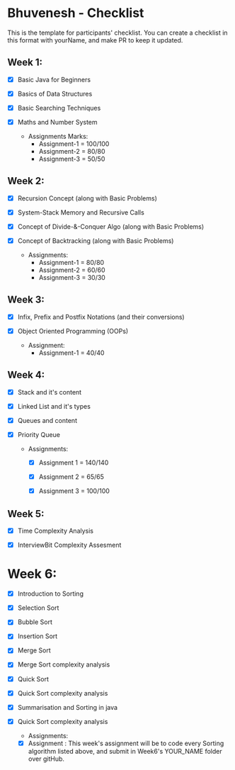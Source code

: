 #  Bhuvenesh - Checklist
This is the template for participants' checklist. You can create a checklist in this format with yourName, and make PR to keep it updated.

## Week 1:

- [x] Basic Java for Beginners
- [x] Basics of Data Structures
- [x] Basic Searching Techniques
- [x] Maths and Number System

  * Assignments Marks:
    - Assignment-1 = 100/100
    - Assignment-2 = 80/80
    - Assignment-3 = 50/50

## Week 2:
- [x] Recursion Concept (along with Basic Problems)
- [x] System-Stack Memory and Recursive Calls 
- [x] Concept of Divide-&-Conquer Algo (along with Basic Problems)
- [x] Concept of Backtracking (along with Basic Problems)

  * Assignments:
    - Assignment-1 = 80/80
    - Assignment-2 = 60/60
    - Assignment-3 = 30/30

## Week 3:
- [x] Infix, Prefix and Postfix Notations (and their conversions)
- [x] Object Oriented Programming (OOPs)

  * Assignment:
    - Assignment-1 = 40/40


## Week 4:

- [x] Stack and it's content
- [x] Linked List and it's types
- [x] Queues and content
- [x] Priority Queue

  * Assignments:
    - [x] Assignment 1 = 140/140
    - [x] Assignment 2 = 65/65
    - [x] Assignment 3 = 100/100


## Week 5:

- [x] Time Complexity Analysis
- [x] InterviewBit Complexity Assesment


# Week 6:

- [x] Introduction to Sorting
- [x] Selection Sort 
- [x] Bubble Sort
- [x] Insertion Sort
- [x] Merge Sort
- [x] Merge Sort complexity analysis
- [x] Quick Sort
- [x] Quick Sort complexity analysis
- [x] Summarisation and Sorting in java
- [x] Quick Sort complexity analysis
  
  * Assignments:
   - [x] Assignment : This week's assignment will be to code every Sorting algorithm listed above, and submit in Week6's YOUR_NAME folder over gitHub.
